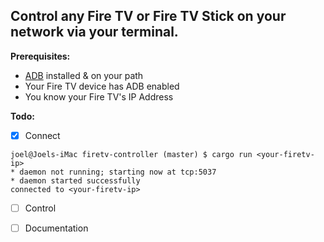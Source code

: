 ## Control any Fire TV or Fire TV Stick on your network via your terminal.

**Prerequisites:** 

* [ADB](https://developer.android.com/studio/command-line/adb) installed & on your path
* Your Fire TV device has ADB enabled
* You know your Fire TV's IP Address

**Todo:**

- [x] Connect 
```console 
joel@Joels-iMac firetv-controller (master) $ cargo run <your-firetv-ip>
* daemon not running; starting now at tcp:5037
* daemon started successfully
connected to <your-firetv-ip>
```
- [ ] Control
- [ ] Documentation

